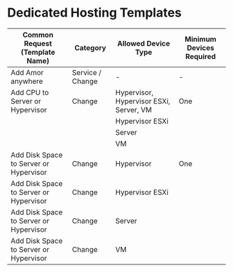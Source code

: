 # Dedicated Hosting Templates

| Common Request (Template Name)| Category | Allowed Device Type | Minimum Devices Required |
| ----------------------------- | -------- | ------------------- | ------------------------ |
| Add Amor anywhere| Service / Change |    - |    - |
| Add CPU to Server or Hypervisor | Change | Hypervisor, Hypervisor ESXi, Server, VM  | One |
|                                 |        | Hypervisor ESXi |     |
|                                 |        | Server          |     |
|                                 |        | VM              |     |                                             
| Add Disk Space to Server or Hypervisor | Change | Hypervisor | One |
| Add Disk Space to Server or Hypervisor | Change | Hypervisor ESXi |
| Add Disk Space to Server or Hypervisor | Change | Server |
| Add Disk Space to Server or Hypervisor | Change | VM | 
 
